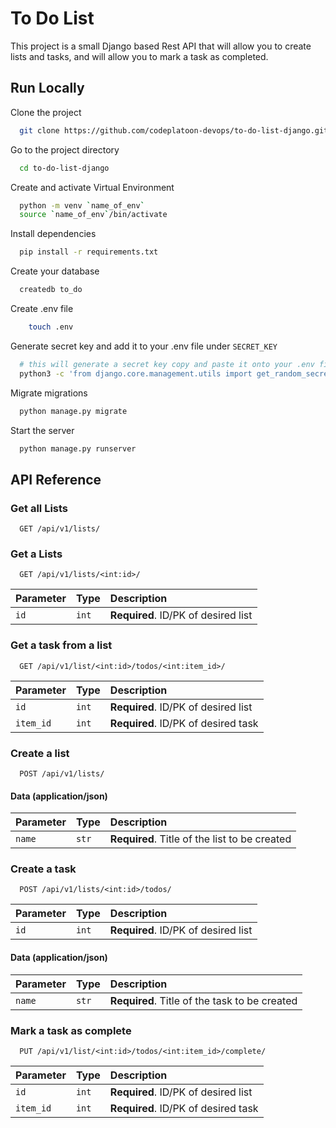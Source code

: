 
# To Do List

This project is a small Django based Rest API that will allow you to create lists and tasks, and will allow you to mark a task as completed.

## Run Locally

Clone the project

```bash
  git clone https://github.com/codeplatoon-devops/to-do-list-django.git
```

Go to the project directory

```bash
  cd to-do-list-django
```

Create and activate Virtual Environment

```bash
  python -m venv `name_of_env`
  source `name_of_env`/bin/activate
```

Install dependencies

```bash
  pip install -r requirements.txt
```

Create your database

```bash
  createdb to_do
```

Create .env file

```bash
    touch .env
```

Generate secret key and add it to your .env file under `SECRET_KEY`

```bash
  # this will generate a secret key copy and paste it onto your .env file under the variable SECRET_KEY
  python3 -c 'from django.core.management.utils import get_random_secret_key; print(get_random_secret_key())'
```

Migrate migrations

```bash
  python manage.py migrate
```

Start the server

```bash
  python manage.py runserver
```

## API Reference

### Get all Lists

```http
  GET /api/v1/lists/
```

### Get a Lists

```http
  GET /api/v1/lists/<int:id>/
```

| Parameter | Type     | Description                |
| :-------- | :------- | :------------------------- |
| `id` | `int` | **Required**. ID/PK of desired list |

### Get a task from a list

```http
  GET /api/v1/list/<int:id>/todos/<int:item_id>/
```

| Parameter | Type     | Description                       |
| :-------- | :------- | :-------------------------------- |
| `id` | `int` | **Required**. ID/PK of desired list |
| `item_id` | `int` | **Required**. ID/PK of desired task |

### Create a list

```http
  POST /api/v1/lists/
```

#### Data (application/json)

| Parameter | Type     | Description                |
| :-------- | :------- | :------------------------- |
| `name` | `str` | **Required**. Title of the list to be created |

### Create a task

```http
  POST /api/v1/lists/<int:id>/todos/
```

| Parameter | Type     | Description                       |
| :-------- | :------- | :-------------------------------- |
| `id` | `int` | **Required**. ID/PK of desired list |

#### Data (application/json)

| Parameter | Type     | Description                |
| :-------- | :------- | :------------------------- |
| `name` | `str` | **Required**. Title of the task to be created |

### Mark a task as complete

```http
  PUT /api/v1/list/<int:id>/todos/<int:item_id>/complete/
```

| Parameter | Type     | Description                       |
| :-------- | :------- | :-------------------------------- |
| `id` | `int` | **Required**. ID/PK of desired list |
| `item_id` | `int` | **Required**. ID/PK of desired task |
